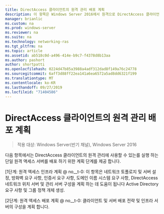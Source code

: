 ```yaml
---
title: DirectAccess 클라이언트의 원격 관리 배포 계획
description: 이 항목은 Windows Server 2016에서 원격으로 DirectAccess 클라이언트 관리 가이드의 일부입니다.
manager: brianlic
ms.custom: na
ms.prod: windows-server
ms.reviewer: na
ms.suite: na
ms.technology: networking-ras
ms.tgt_pltfrm: na
ms.topic: article
ms.assetid: ab518c0d-a496-414e-b9c7-f4378d8b13aa
ms.author: pashort
author: shortpatti
ms.openlocfilehash: 0224d47b85a3988a4adf312dad8f149a76c24778
ms.sourcegitcommit: 6aff3d88ff22ea141a6ea6572a5ad8dd6321f199
ms.translationtype: MT
ms.contentlocale: ko-KR
ms.lasthandoff: 09/27/2019
ms.locfileid: "71404586"
---
```

# <a name="plan-deployment-for-remote-management-of-directaccess-clients"></a>DirectAccess 클라이언트의 원격 관리 배포 계획

>적용 대상: Windows Server(반기 채널), Windows Server 2016

다음 항목에서는 DirectAccess 클라이언트의 원격 관리에 사용할 수 있는를 실행 하는 단일 원격 액세스 서버를 배포 하기 위한 계획 단계를 제공 합니다.  
  
[1단계: 원격 액세스 인프라 계획 @ no__t-0: 이 항목은 네트워크 토폴로지 및 서버 설정, 방화벽 요구 사항, 인증서 요구 사항, 도메인 이름 시스템 요구 사항, DirectAccess 네트워크 위치 서버 및 관리 서버 구성을 계획 하는 데 도움이 됩니다 Active Directory 요구 사항 및 그룹 정책 개체 생성.  
  
[2단계: 원격 액세스 배포 계획 @ no__t-0: 클라이언트 및 서버 배포 전략 및 인프라 서버의 구성을 계획 합니다.  

  


